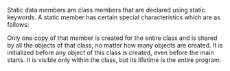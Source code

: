Static data members are class members that are declared using static keywords. A static member has certain special characteristics which are as follows:

Only one copy of that member is created for the entire class and is shared by all the objects of that class, no matter how many objects are created.
It is initialized before any object of this class is created, even before the main starts.
It is visible only within the class, but its lifetime is the entire program.

